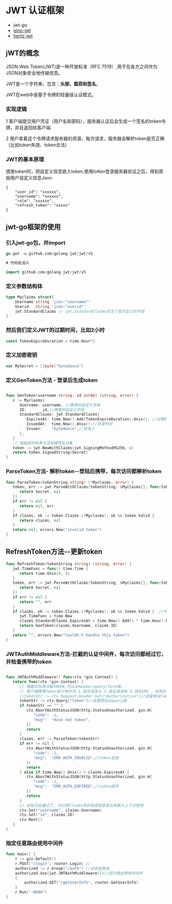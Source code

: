 # JWT 认证框架

- jwt-go
- [gino-jwt]()
- [hertz-jwt](https://juejin.cn/post/7166600531434012679) 

## jWT的概念

JSON Web Token(JWT)是一种开放标准（RFC 7519）,用于在各方之间作为JSON对象安全地传输信息。

JWT是一个字符串，包含：**头部、载荷和签名**。

JWT在web中是基于令牌的轻量级认证模式。

### **实现逻辑**

1  客户端提交用户凭证（用户名和密码），服务器认证后会生成一个签名的token令牌，并且返回给客户端

2 用户拿着这个令牌请求服务器的资源，每次请求，服务器会解析token是否正确（比如token失效、token合法）

### JWT的基本原理

颁发token时，把自定义信息嵌入token,使用toKen登录服务器验证之后，得到原始用户自定义信息Json.

```
{
    "user_id": "xxxxxx",
    "username": "xxxxxx",
    "role": "xxxxxx",
    "refresh_token": "xxxxx"
}

```

## jwt-go框架的使用



### 引入jwt-go包，并import

```go
go get -u github.com/golang-jwt/jwt/v5

# 代码处加入

import github.com/golang-jwt/jwt/v5
```

### 定义参数结构体

```go
type Myclaims struct{
	Username string 'json:"username"'
	Userid   string 'json:"userid"'
	jwt.StandardClaims // jwt.StandardClaims包含了官方定义的字段
}
```

### 然后我们定义JWT的过期时间，比如2小时

```go
const TokenExpireDuration = time.Hour*2
```

### 定义加密密钥

```go
var MySecret = []byte("bytedance")
```

### 定义GenToken方法 - 登录后生成token

```go

func GenToken(username string, id int64) (string, error) {
   c := Myclaims{
      Username: username, //携带的自定义字段
      ID:       id,//携带的自定义字段
      StandardClaims: jwt.StandardClaims{
         ExpiresAt: time.Now().Add(TokenExpireDuration).Unix(), //过期时间
         IssuedAt:  time.Now().Unix(),//签发时间
         Issuer:    "bytedance",//签发人
      },
   }
   // 用指定的哈希方法创建签名对象
   token := jwt.NewWithClaims(jwt.SigningMethodHS256, c)
   return token.SignedString(Secret)
}

```

### ParseToken方法- 解析token--登陆后携带，每次访问都解析token

```go
func ParseToken(tokenString string) (*Myclaims, error) {
   token, err := jwt.ParseWithClaims(tokenString, &Myclaims{}, func(token *jwt.Token) (interface{}, error) {
      return Secret, nil
   })
   if err != nil {
      return nil, err
   }
   if claims, ok := token.Claims.(*Myclaims); ok && token.Valid {
      return claims, nil
   }
   return nil, errors.New("invalid token")
}

```

## RefreshToken方法--更新token

```go
func RefreshToken(tokenString string) (string, error) {
   jwt.TimeFunc = func() time.Time {
      return time.Unix(0, 0)
   }
   token, err := jwt.ParseWithClaims(tokenString, &Myclaims{}, func(token *jwt.Token) (interface{}, error) {
      return Secret, nil
   })
   if err != nil {
      return "", err
   }
   if claims, ok := token.Claims.(*Myclaims); ok && token.Valid {  //*Myclaims带指针
      jwt.TimeFunc = time.Now
      claims.StandardClaims.ExpiresAt = time.Now().Add(1 * time.Hour).Unix() //设定增加的时间
      return GenToken(claims.Username, claims.ID)
   }
   return "", errors.New("Couldn't handle this token")
}

```

### JWTAuthMiddleware方法-拦截的认证中间件，每次访问都经过它，并检查携带的token

```go

func JWTAuthMiddleware() func(ctx *gin.Context) {
   return func(ctx *gin.Context) {
      // 根据实际情况取TOKEN,可以从header\query\form等。
      // 客户端携带Token有三种方式 1.放在请求头 2.放在请求体 3.放在URI 。具体实现方式要依据你的实际业务情况决定
      //tokenStr := ctx.Request.Header.Get("Authorization")//这里假设Token放在Header的Authorization中
      tokenStr := ctx.Query("token")//这里假设从query取
      if tokenStr == "" {
         ctx.AbortWithStatusJSON(http.StatusUnauthorized, gin.H{
            "code": -1,
            "msg":  "Have not token",
         })
         return
      }
      claims, err := ParseToken(tokenStr)
      if err != nil {
         ctx.AbortWithStatusJSON(http.StatusUnauthorized, gin.H{
            "code": -1,
            "msg":  "ERR_AUTH_INVALID",//token无效
         })
         return
      } else if time.Now().Unix() > claims.ExpiresAt {
         ctx.AbortWithStatusJSON(http.StatusUnauthorized, gin.H{
            "code": -1,
            "msg":  "ERR_AUTH_EXPIRED",//token超市
         })
         return
      }
      // 此处已经通过了, 可以把Claims中的有效信息拿出来放入上下文使用
      ctx.Set("username", claims.Username)
      ctx.Set("id", claims.ID)
      ctx.Next()
   }
}

```

### 指定任意路由使用中间件

```go
func main() {
	r := gin.Default()
	r.POST("/login", router.Login) //
	authorized := r.Group("/auth") //设定组路由
	authorized.Use(jwt.JWTAuthMiddleware())//部分路由使用中间件
	{
		authorized.GET("/getUserInfo", router.GetUserInfo)
	}
	r.Run(":8080")
}
```

